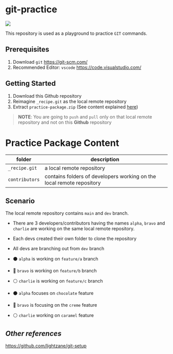 # git-practice

![](https://img.shields.io/badge/git-version%202.36.0.windows.1-red)

This repository is used as a playground to practice `GIT` commands.

## Prerequisites

1. Download `git` https://git-scm.com/
2. Recommended Editor: `vscode` https://code.visualstudio.com/

## Getting Started

1. Download this Github repository
2. Reimagine `_recipe.git` as the local remote repository
3. Extract `practice-package.zip` (See content explained [here](#practice-package-content))

> **NOTE**: You are going to `push` and `pull` only on that local remote repository and not on this **Github** repository

# Practice Package Content

| folder         | description                                                           |
| -------------- | --------------------------------------------------------------------- |
| `_recipe.git`  | a local remote repository                                             |
| `contributors` | contains folders of developers working on the local remote repository |

## Scenario

The local remote repository contains `main` and `dev` branch.

- There are 3 developers/contributors having the names `alpha`, `bravo` and `charlie` are working on the same local remote repository.

- Each devs created their own folder to clone the repository
- All devs are branching out from `dev` branch
- ⚫ `alpha` is working on `feature/a` branch
- 🔵 `bravo` is working on `feature/b` branch
- ⚪ `charlie` is working on `feature/c` branch
- ⚫ `alpha` focuses on `chocolate` feature
- 🔵 `bravo` is focusing on the `creme` feature
- ⚪ `charlie` working on `caramel` feature

## _Other references_

https://github.com/lightzane/git-setup

[comment]: <> (https://www.sourcetreeapp.com/)
[comment]: <> (This app can visualize the branches of your GIT history)
